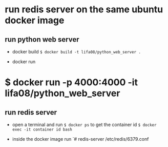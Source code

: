 # run redis server on the same ubuntu docker image

## run python web server

* docker build
`$ docker build -t lifa08/python_web_server .`

* docker run
# $ docker run -p 4000:4000 -it lifa08/python_web_server

## run redis server

* open a terminal and run `$ docker ps` to get the container id
`$ docker exec -it container id bash` 

* inside the docker image run `# redis-server /etc/redis/6379.conf